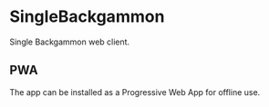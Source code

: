 # SingleBackgammon

Single Backgammon web client.

## PWA

The app can be installed as a Progressive Web App for offline use.
